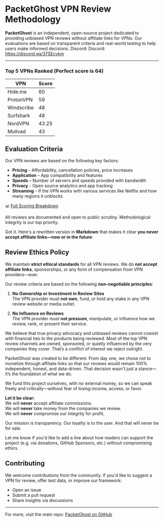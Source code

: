 # PacketGhost VPN Review Methodology

**PacketGhost** is an independent, open-source project dedicated to providing unbiased VPN reviews without affiliate links for VPNs. Our evaluations are based on transparent criteria and real-world testing to help users make informed decisions. Discord: Discord: https://discord.gg/37SEcvkm

---

### Top 5 VPNs Ranked (Perfect score is 64)

| VPN         | Score  |
|-------------|--------|
| Hide.me  | 60     |
| ProtonVPN   | 59     |
| Windscribe  | 48     
| Surfshark   | 48     |
| NordVPN   | 43.25  |
| Mullvad | 43 |


## Evaluation Criteria

Our VPN reviews are based on the following key factors:

- **Pricing** – Affordability, cancellation policies, price increases
- **Application** – App compatibility and features
- **Speeds** – Number of servers and speeds provided with bandwidth
- **Privacy** - Open source analytics and app tracking
- **Streaming** - If the VPN works with various services like Netflix and how many regions it unblocks
 
📊 [Full Scoring Breakdown](https://docs.google.com/spreadsheets/d/1qLpHeZq6yJhvgcDlHmhBumbn7adjIIXgG91JFkHauFE/edit?usp=sharing)

All reviews are documented and open to public scrutiny. Methodological integrity is our top priority.

Got it. Here's a rewritten version in **Markdown** that makes it clear **you never accept affiliate links—now or in the future**:

## Review Ethics Policy

We maintain **strict ethical standards** for all VPN reviews. We do **not accept affiliate links**, sponsorships, or any form of compensation from VPN providers—ever.

Our review criteria are based on the following **non-negotiable principles**:

1. **No Ownership or Investment in Review Sites**  
   The VPN provider must **not own**, fund, or hold any stake in any VPN review website or media outlet.

2. **No Influence on Reviews**  
   The VPN provider must **not pressure**, manipulate, or influence how we review, rank, or present their service.

We believe that true privacy advocacy and unbiased reviews cannot coexist with financial ties to the products being reviewed. Most of the top VPN review channels are owned, sponsored, or quietly influenced by the very companies they cover. That’s a conflict of interest we reject outright.

PacketGhost was created to be different. From day one, we chose not to monetize through affiliate links so that our reviews would remain 100% independent, honest, and data-driven. That decision wasn’t just a stance—it’s the foundation of what we do.

We fund this project ourselves, with no external money, so we can speak freely and critically—without fear of losing income, access, or favor.

**Let it be clear:**  
We will **never** accept affiliate commissions.  
We will **never** take money from the companies we review.  
We will **never** compromise our integrity for profit.

Our mission is transparency. Our loyalty is to the user. And that will never be for sale.

Let me know if you'd like to add a line about how readers can support the project (e.g. via donations, GitHub Sponsors, etc.) without compromising ethics.

## Contributing

We welcome contributions from the community. If you'd like to suggest a VPN for review, offer test data, or improve our framework:

- Open an issue
- Submit a pull request
- Share insights via discussions

---

For more, visit the main repo: [PacketGhost on GitHub](https://github.com/packetghostyt/packetghostyt)

